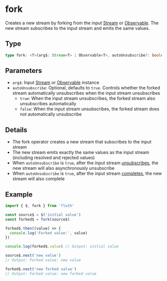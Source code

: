 # fork

Creates a new stream by forking from the input [Stream](/en/api/stream#stream) or [Observable](/en/api/observable). The new stream subscribes to the input stream and emits the same values.

## Type

```typescript
type fork: <T>(arg$: Stream<T> | Observable<T>, autoUnsubscribe?: boolean) => Stream<T>;
```

## Parameters

- `arg$`: Input [Stream](/en/api/stream#stream) or [Observable](/en/api/observable) instance
- `autoUnsubscribe`: Optional, defaults to `true`. Controls whether the forked stream automatically unsubscribes when the input stream unsubscribes
  - `true`: When the input stream unsubscribes, the forked stream also unsubscribes automatically
  - `false`: When the input stream unsubscribes, the forked stream does not automatically unsubscribe

## Details

- The fork operator creates a new stream that subscribes to the input stream
- The new stream emits exactly the same values as the input stream (including resolved and rejected values)
- When `autoUnsubscribe` is `true`, after the input stream [unsubscribes](/en/guide/base#unsubscribe), the new stream will also asynchronously unsubscribe
- When `autoUnsubscribe` is `true`, after the input stream [completes](/en/guide/base#complete), the new stream will also complete

## Example

```typescript
import { $, fork } from 'fluth'

const source$ = $('initial value')
const forked$ = fork(source$)

forked$.then((value) => {
  console.log('Forked value:', value)
})

console.log(forked$.value) // Output: initial value

source$.next('new value')
// Output: Forked value: new value

forked$.next('new forked value')
// Output: Forked value: new forked value
```
